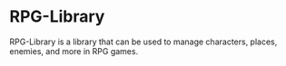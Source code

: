 # RPG-Library
RPG-Library is a library that can be used to manage characters, places, enemies, and more in RPG games.
